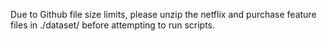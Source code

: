 Due to Github file size limits, please unzip the netflix and purchase feature files in ./dataset/ before attempting to run scripts.
